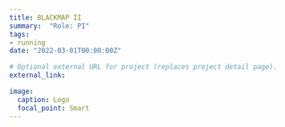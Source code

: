 ```yaml
---
title: BLACKMAP II
summary:  "Role: PI"
tags:
- running
date: "2022-03-01T00:00:00Z"

# Optional external URL for project (replaces project detail page).
external_link: 

image:
  caption: Logo
  focal_point: Smart
---
```

